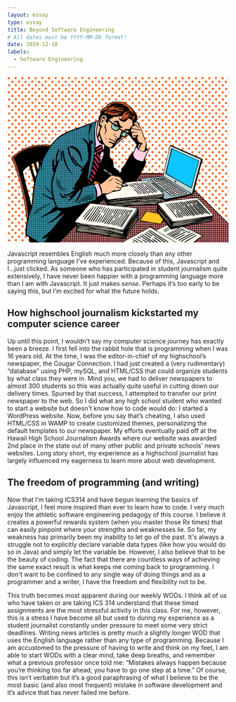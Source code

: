 ```yaml
---
layout: essay
type: essay
title: Beyond Software Engineering
# All dates must be YYYY-MM-DD format!
date: 2019-12-18
labels:
  - Software Engineering
---
```


<img class="ui medium left floated image" src="../images/kisspng-journalist-journalism-clip-art-office-man-5aa29b9705fb20.3684394015206061030245.png">

Javascript resembles English much more closely than any other programming language I've experienced. Because of this, Javascript and I...just clicked. As someone who has participated in student journalism quite extensively, I have never been happier with a programming language more than I am with Javascript. It just makes <i>sense</i>. Perhaps it’s too early to be saying this, but I’m excited for what the future holds. 

## How highschool journalism kickstarted my computer science career

Up until this point, I wouldn’t say my computer science journey has exactly been a breeze. I first fell into the rabbit hole that is programming when I was 16 years old. At the time, I was the editor-in-chief of my highschool’s newspaper, the Cougar Connection. I had just created a (very rudimentary) “database” using PHP, mySQL, and HTML/CSS that could organize students by what class they were in. Mind you, we had to deliver newspapers to almost 300 students so this was actually quite useful in cutting down our delivery times. Spurred by that success, I attempted to transfer our print newspaper to the web. So I did what any high school student who wanted to start a website but doesn't know how to code would do: I started a WordPress website. Now, before you say that’s cheating, I also used HTML/CSS in WAMP to create customized themes, personalizing the default templates to our newspaper. My efforts eventually paid off at the Hawaii High School Journalism Awards where our website was awarded 2nd place in the state out of many other public and private schools' news websites. Long story short, my experience as a highschool journalist has largely influenced my eagerness to learn more about web development.

## The freedom of programming (and writing)

Now that I’m taking ICS314 and have begun learning the basics of Javascript, I feel more inspired than ever to learn how to code. I very much enjoy the athletic software engineering pedagogy of this course. I believe it creates a powerful rewards system (when you master those Rx times) that can easily pinpoint where your strengths and weaknesses lie. So far, my weakness has primarily been my inability to let go of the past. It's always a struggle not to explicitly declare variable data types (like how you would do so in Java) and simply let the variable be. However, I also believe that to be the beauty of coding. The fact that there are countless ways of achieving the same exact result is what keeps me coming back to programming. I don't want to be confined to any single way of doing things and as a programmer and a writer, I have the freedom and flexibility not to be. 

This truth becomes most apparent during our weekly WODs. I think all of us who have taken or are taking ICS 314 understand that these timed assignments are the most stressful activity in this class. For me, however, this is a stress I have become all but used to during my experience as a student journalist constantly under pressure to meet some very strict deadlines. Writing news articles is pretty much a slightly longer WOD that uses the English language rather than any type of programming. Because I am accustomed to the pressure of having to write and think on my feet, I am able to start WODs with a clear mind, take deep breaths, and remember what a previous professor once told me: “Mistakes always happen because you’re thinking too far ahead; you have to go one step at a time.” Of course, this isn’t verbatim but it’s a good paraphrasing of what I believe to be the most basic (and also most frequent) mistake in software development and it’s advice that has never failed me before.
